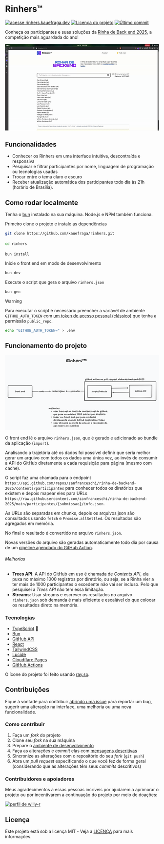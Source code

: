 # Rinhers™

[![acesse rinhers.kauefraga.dev](https://img.shields.io/badge/acesse-rinhers.kauefraga.dev-7a02ff?labelColor=3068d7)](https://rinhers.kauefraga.dev)
[![Licença do projeto](https://img.shields.io/github/license/kauefraga/rinhers)](https://github.com/kauefraga/rinhers/blob/main/LICENSE)
[![Último commit](https://img.shields.io/github/last-commit/kauefraga/rinhers/main)](https://github.com/kauefraga/rinhers)

Conheça os participantes e suas soluções da [Rinha de Back end 2025](https://github.com/zanfranceschi/rinha-de-backend-2025), a competição mais aguardada do ano!

<div align="center">

![Demonstração do uso do Rinhers™](docs/demo.gif)

</div>

## Funcionalidades

- Conhecer os Rinhers em uma interface intuitiva, descontraída e responsiva
- Pesquisar e filtrar participantes por nome, linguagem de programação ou tecnologias usadas
- Trocar entre o tema claro e escuro
- Receber atualização automática dos participantes todo dia às 21h (horário de Brasília).

## Como rodar localmente

Tenha o [bun](https://bun.sh) instalado na sua máquina. Node.js e NPM também funciona.

Primeiro clone o projeto e instale as dependências

```sh
git clone https://github.com/kauefraga/rinhers.git

cd rinhers

bun install
```

Inicie o front end em modo de desenvolvimento

```sh
bun dev
```

Execute o script que gera o arquivo `rinhers.json`

```sh
bun gen
```

> [!WARNING]
> Para executar o script é necessário preencher a variável de ambiente `GITHUB_AUTH_TOKEN` com [um token de acesso pessoal (clássico)](https://docs.github.com/pt/authentication/keeping-your-account-and-data-secure/managing-your-personal-access-tokens#como-criar-um-personal-access-token-classic) que tenha a permissão `public_repo`.

```sh
echo "GITHUB_AUTH_TOKEN=" > .env
```

## Funcionamento do projeto

![Diagrama simplificado do funcionamento do projeto](docs/howitworks.png)

O front end lê o arquivo `rinhers.json`, que é gerado e adicionado ao bundle da aplicação (`import`).

Analisando a trajetória até os dados foi possível definir que seria melhor gerar um arquivo com todos os dados uma única vez, ao invés de consumir a API do GitHub diretamente a cada requisição para página (mesmo com cache).

O script faz uma chamada para o endpoint `https://api.github.com/repos/zanfranceschi/rinha-de-backend-2025/contents/participantes` para conhecer todos os diretórios que existem e depois mapear eles para URLs `https://raw.githubusercontent.com/zanfranceschi/rinha-de-backend-2025/main/participantes/{submissao}/info.json`.

As URLs são separadas em chunks, depois os arquivos json são consultados usando `fetch` e `Promise.allSettled`. Os resultados são agregados em memória.

No final o resultado é convertido no arquivo `rinhers.json`.

Novas versões do arquivo são geradas automaticamente todo dia por causa de um [pipeline agendado do GitHub Action](.github/workflows/main.yml).

###### Melhorias

- **Trees API**: A API do GitHub em uso é chamada de *Contents API*, ela puxa no máximo 1000 registros por diretório, ou seja, se a Rinha vier a ter mais de 1000 participantes o excedente não vai ser incluso. Pelo que pesquisei a *Trees API* não tem essa limitação.
- **Streams**: Usar streams e escrever os resultados no arquivo `rinhers.json` sob demanda é mais eficiente e escalável do que colocar os resultados direto na memória.

### Tecnologias

- [TypeScript](https://www.typescriptlang.org/) 💙
- [Bun](https://bun.sh/)
- [GitHub API](https://docs.github.com/pt/rest)
- [React](https://react.dev/)
- [TailwindCSS](https://tailwindcss.com/)
- [Lucide](https://lucide.dev/icons/)
- [Cloudflare Pages](https://pages.cloudflare.com/)
- [GitHub Actions](https://docs.github.com/pt/actions)

O ícone do projeto foi feito usando [ray.so](https://ray.so/icon).

## Contribuições

Fique à vontade para contribuir [abrindo uma issue](https://github.com/kauefraga/rinhers/issues/new) para reportar um bug, sugerir uma alteração na interface, uma melhoria ou uma nova funcionalidade.

### Como contribuir

1. Faça um *fork* do projeto
2. Clone seu *fork* na sua máquina
3. Prepare o [ambiente de desenvolvimento](#como-rodar-localmente)
4. Faça as alterações e *commit* elas com [mensagens descritivas](https://www.conventionalcommits.org/pt-br/v1.0.0/)
5. Sincronize as alterações com o repositório do seu *fork* (`git push`)
6. Abra um *pull request* especificando o que você fez de forma geral (considerando que as alterações têm seus *commits* descritivos)

### Contribuidores e apoiadores

Meus agradecimentos a essas pessoas incríveis por ajudarem a aprimorar o projeto ou por incentivarem a continuação do projeto por meio de doações:

<a href="https://github.com/willy-r"><img width="60" src="https://github.com/willy-r.png" alt="perfil de willy-r" /></a>

## Licença

Este projeto está sob a licença MIT - Veja a [LICENÇA](LICENSE) para mais informações.
